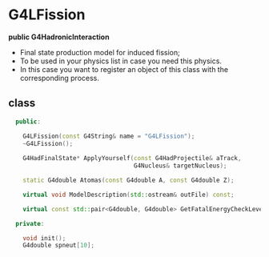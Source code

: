 <!-- G4LFission.md --- 
;; 
;; Description: 
;; Author: Hongyi Wu(吴鸿毅)
;; Email: wuhongyi@qq.com 
;; Created: 五 8月 10 07:34:26 2018 (+0800)
;; Last-Updated: 五 8月 10 07:35:15 2018 (+0800)
;;           By: Hongyi Wu(吴鸿毅)
;;     Update #: 1
;; URL: http://wuhongyi.cn -->

# G4LFission

**public G4HadronicInteraction**

- Final state production model for induced fission; 
- To be used in your physics list in case you need this physics.
- In this case you want to register an object of this class with the corresponding process.

## class

```cpp
  public:

    G4LFission(const G4String& name = "G4LFission");
    ~G4LFission();
 
    G4HadFinalState* ApplyYourself(const G4HadProjectile& aTrack,
                                   G4Nucleus& targetNucleus);

    static G4double Atomas(const G4double A, const G4double Z);

    virtual void ModelDescription(std::ostream& outFile) const;

    virtual const std::pair<G4double, G4double> GetFatalEnergyCheckLevels() const;

  private:

    void init();
    G4double spneut[10];
```

<!-- G4LFission.md ends here -->
